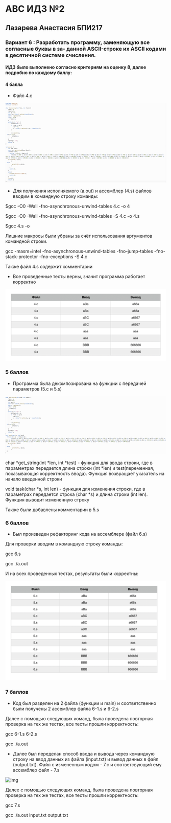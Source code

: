 # АBC ИДЗ №2 
## Лазарева Анастасия БПИ217
### Вариант 6 : Разработать программу, заменяющую все согласные буквы в за- данной ASCII-строке их ASCII кодами в десятичной системе счисления.
#### ИДЗ было выполнено согласно критериям на оценку 8, далее подробно по каждому баллу:

#### 4 балла

- Файл 4.c


![img](/img1.png)

- Для получения исполняемого (a.out)  и ассемблер (4.s) файлов вводим в командную строку команды:

$gcc -O0 -Wall -fno-asynchronous-unwind-tables 4.c -o 4

$gcc -O0 -Wall -fno-asynchronous-unwind-tables -S 4.c -o 4.s

$gcc 4.s -o

Лишние макросы были убраны за счёт использования аргументов командной строки.

gcc -masm=intel -fno-asynchronous-unwind-tables -fno-jump-tables -fno-stack-protector -fno-exceptions -S 4.c

Также файл 4.s содержит комментарии

- Все проведенные тесты верны, значит программа работает корректно

![img](/img2.png)

### 5 баллов

- Программа была декомпозирована на функции с передачей параметров (5.c и 5.s)

![img](/img3.png)


char *get_string(int *len, int *test) - функция для ввода строки, где в параментрах передается длина строки (int *len) и test(переменная, показывающая корректность ввода). Функция возвращает указатель на начало введенной строки

void task(char *s, int len) - функция для изменения строки, где в параметрах передается строка (char *s) и длина строки (int len). Функция выводит измененную строку

Также были добавлены комментарии в 5.s

### 6 баллов

- Был произведен рефакторинг кода на ассемблере (файл 6.s)

Для проверки вводим в командную строку команды: 

gcc 6.s

gcc ./a.out

И на всех проведенных тестах, результаты были корректны:

![img](/img4.png)

### 7 баллов

- Код был разделен на 2 файла (функции и main) и соответственно были получены 2 ассемблер файла 6-1.s и 6-2.s 

Далее с помощью следующих команд, была проведена повторная проверка на тех же тестах, все тесты прошли корректность:

gcc 6-1.s 6-2.s

gcc ./a.out

- Далее был переделан способ ввода и вывода через командную строку на ввод данных из файла (input.txt) и вывод данных в файл (output.txt). Файл с измененным кодом - 7.c и соответсвующий ему ассемблер файл - 7.s

![img](/img5.png)


Далее с помощью следующих команд, была проведена повторная проверка на тех же тестах, все тесты прошли корректность:

gcc 7.s

gcc ./a.out input.txt output.txt
